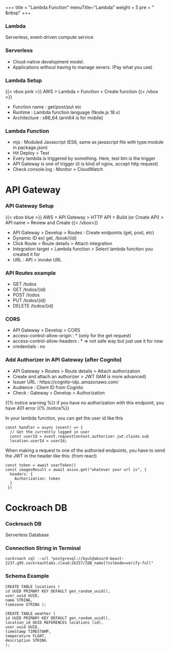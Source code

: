 +++
title = "Lambda Function"
menuTitle="Lambda"
weight = 5
pre = "<i class='fas fa-pen'></i> &nbsp"
+++

### Lambda

Serverless, event-driven compute service

### Serverless

- Cloud-native development model.
- Applications without having to manage severs. (Pay what you use)

### Lambda Setup

{{< vbox pink >}}
AWS > Lambda > Function > Create function
{{< /vbox >}}

- Function name : get/post/put etc
- Runtime : Lambda function language (Node.js 18.x)
- Architecture : x86_64 (arm64 is for mobile)

### Lambda Function

- mjs : Moduled Javascript (ES6, same as javascript file with type:module in package.json)
- Hit Deploy > Test
- Every lambda is triggered by something. Here, test btn is the trigger
- API Gateway is one of trigger (it is kind of nginx, accept http request)
- Check console.log : Monitor > CloudWatch

# API Gateway

### API Gateway Setup

{{< vbox blue >}}
AWS > API Gateway > HTTP API > Build (or Create API) > API name > Review and Create
{{< /vbox>}}

- API Gateway > Develop > Routes : Create endpoints (get, post, etc)
- Dynamic ID ex) get, /book/{id}
- Click Route > Route details > Attach integration
- Integration target > Lambda function > Select lambda function you created it for
- URL : API > invoke URL

### API Routes example

- GET /todos
- GET /todos/{id}
- POST /todos
- PUT /todos/{id}
- DELETE /todos/{id}

### CORS

- API Gateway > Develop > CORS
- access-control-allow-origin : \* (only for the get request)
- access-control-allow-headers : \* => not safe way but just use it for now
- credentials : no

### Add Authorizer in API Gateway (after Cognito)

- API Gateway > Routes > Route details > Attach authorization
- Create and attach an authorizer > JWT (IAM is more advanced)
- Issuer URL : https://cognito-idp.<region>.amazonaws.com/<userpoolid>
- Audience : Client ID from Cognito
- Check : Gateway > Develop > Authorization

{{% notice warning %}}
if you have no authorization with this endpoint, you have 401 error
{{% /notice%}}

In your lambda function, you can get the user id like this

```
const handler = async (event) => {
  // Get the currently logged in user
  const userId = event.requestContext.authorizer.jwt.claims.sub
  location.userId = userId;
```

When making a request to one of the authoried endpoints, you have to send the JWT in the header like this: (from react)

```
const token = await userToken()
const imagesResult = await axios.get("whatever your url is", {
  headers: {
    Authorization: token
  }
 })
```

# Cockroach DB

### Cockroach DB

Serverless Database

### Connection String in Terminal

```
cockroach sql --url "postgresql://byul@absurd-beast-2237.g95.cockroachlabs.cloud:26257/[DB_name]?sslmode=verify-full"
```

### Schema Example

```
CREATE TABLE locations (
id UUID PRIMARY KEY DEFAULT gen_random_uuid(),
user_uuid UUID,
name STRING,
timezone STRING );

CREATE TABLE weather (
id UUID PRIMARY KEY DEFAULT gen_random_uuid(),
location_id UUID REFERENCES locations (id),
user_uuid UUID,
timestamp TIMESTAMP,
temperature FLOAT,
description STRING
);
```
